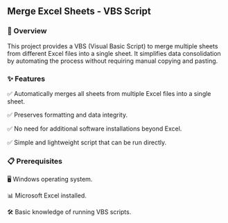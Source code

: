 ## Merge Excel Sheets - VBS Script

### 📌 Overview

This project provides a VBS (Visual Basic Script) to merge multiple sheets from different Excel files into a single sheet. It simplifies data consolidation by automating the process without requiring manual copying and pasting.

### ✨ Features

✅ Automatically merges all sheets from multiple Excel files into a single sheet.

✅ Preserves formatting and data integrity.

✅ No need for additional software installations beyond Excel.

✅ Simple and lightweight script that can be run directly.

### 📋 Prerequisites

🖥️ Windows operating system.

📊 Microsoft Excel installed.

🛠️ Basic knowledge of running VBS scripts.
